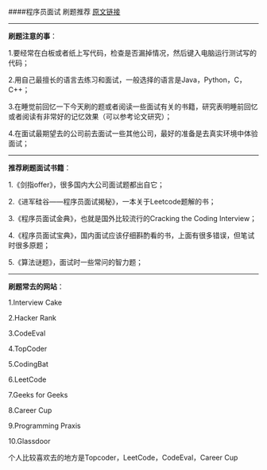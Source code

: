 ####程序员面试 刷题推荐     [原文链接][1]

____
__刷题注意的事__：

1.要经常在白板或者纸上写代码，检查是否漏掉情况，然后键入电脑运行测试写的代码；

2.用自己最擅长的语言去练习和面试，一般选择的语言是Java，Python，C，C++；

3.在睡觉前回忆一下今天刷的题或者阅读一些面试有关的书籍，研究表明睡前回忆或者阅读有非常好的记忆效果（可以参考论文研究）；

4.在面试最期望去的公司前去面试一些其他公司，最好的准备是去真实环境中体验面试；

___
__推荐刷题面试书籍__：

1.《剑指offer》，很多国内大公司面试题都出自它；

2.《进军硅谷——程序员面试揭秘》，一本关于Leetcode题解的书；

3.《程序员面试金典》，也就是国外比较流行的Cracking the Coding Interview；

4.《程序员面试宝典》，国内面试应该仔细斟酌看的书，上面有很多错误，但笔试时很多原题；

5.《算法谜题》，面试时一些常问的智力题；

___
__刷题常去的网站__：

1.Interview Cake

2.Hacker Rank

3.CodeEval

4.TopCoder

5.CodingBat

6.LeetCode

7.Geeks for Geeks

8.Career Cup

9.Programming Praxis

10.Glassdoor

个人比较喜欢去的地方是Topcoder，LeetCode，CodeEval，Career Cup

[1]:http://www.cnblogs.com/xiongqiangcs/p/4200871.html